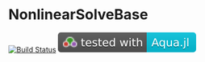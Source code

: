 # NonlinearSolveBase

[![Build Status](https://github.com/SciML/NonlinearSolveBase.jl/actions/workflows/CI.yml/badge.svg?branch=main)](https://github.com/SciML/NonlinearSolveBase.jl/actions/workflows/CI.yml?query=branch%3Amain)
[![Aqua](https://raw.githubusercontent.com/JuliaTesting/Aqua.jl/master/badge.svg)](https://github.com/JuliaTesting/Aqua.jl)
